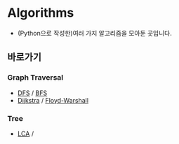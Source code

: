 # Algorithms
* (Python으로 작성한)여러 가지 알고리즘을 모아둔 곳입니다.
## 바로가기
### Graph Traversal
* [DFS](https://github.com/SnapFlip20/Algorithms/blob/master/Graph/Depth%20First%20Search(DFS).py) / [BFS](https://github.com/SnapFlip20/Algorithms/blob/master/Graph/Breadth%20First%20Search(BFS).py)
* [Dijkstra](https://github.com/SnapFlip20/Algorithms/blob/master/Graph/Dijkstra%20Algorithm(without%20explanation).py) / [Floyd-Warshall](https://github.com/SnapFlip20/Algorithms/blob/master/Graph/Floyd%20Warshall%20Algorithm.py)
### Tree
* [LCA](https://github.com/SnapFlip20/Algorithms/blob/master/Graph/Lowest%20Common%20Ancestor(LCA).py) / 
